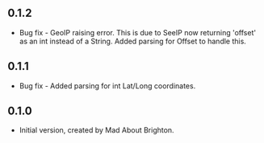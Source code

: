 ## 0.1.2

- Bug fix - GeoIP raising error. This is due to SeeIP now returning 'offset' as an int instead of a String.
  Added parsing for Offset to handle this. 

## 0.1.1

- Bug fix - Added parsing for int Lat/Long coordinates. 

## 0.1.0

- Initial version, created by Mad About Brighton.
